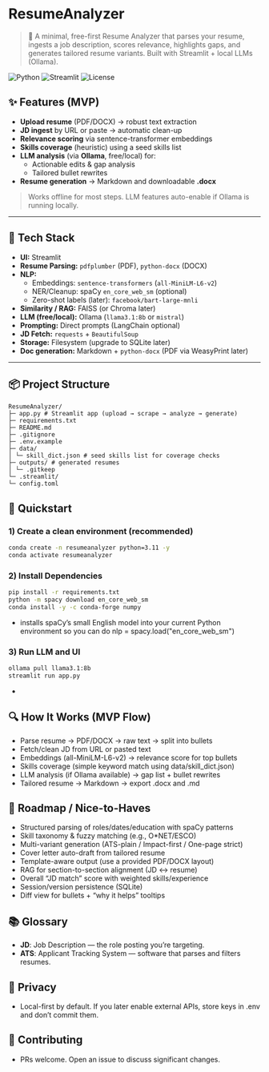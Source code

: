 # ResumeAnalyzer

> 🚀 A minimal, free-first Resume Analyzer that parses your resume, ingests a job description, scores relevance, highlights gaps, and generates tailored resume variants. Built with Streamlit + local LLMs (Ollama).

<p align="left">
  <img alt="Python" src="https://img.shields.io/badge/Python-3.11-blue">
  <img alt="Streamlit" src="https://img.shields.io/badge/UI-Streamlit-red">
  <img alt="License" src="https://img.shields.io/badge/License-MIT-green">
</p>


## ✨ Features (MVP)
- **Upload resume** (PDF/DOCX) → robust text extraction
- **JD ingest** by URL or paste → automatic clean-up
- **Relevance scoring** via sentence-transformer embeddings
- **Skills coverage** (heuristic) using a seed skills list
- **LLM analysis** (via **Ollama**, free/local) for:
  - Actionable edits & gap analysis
  - Tailored bullet rewrites
- **Resume generation** → Markdown and downloadable **.docx**

> Works offline for most steps. LLM features auto-enable if Ollama is running locally.

---

## 🧱 Tech Stack
- **UI:** Streamlit
- **Resume Parsing:** `pdfplumber` (PDF), `python-docx` (DOCX)
- **NLP:**
  - Embeddings: `sentence-transformers` (`all-MiniLM-L6-v2`)
  - NER/Cleanup: spaCy `en_core_web_sm` (optional)
  - Zero-shot labels (later): `facebook/bart-large-mnli`
- **Similarity / RAG:** FAISS (or Chroma later)
- **LLM (free/local):** Ollama (`llama3.1:8b` or `mistral`)  
- **Prompting:** Direct prompts (LangChain optional)
- **JD Fetch:** `requests` + `BeautifulSoup`
- **Storage:** Filesystem (upgrade to SQLite later)
- **Doc generation:** Markdown + `python-docx` (PDF via WeasyPrint later)

---

## 📦 Project Structure

```text
ResumeAnalyzer/
├─ app.py # Streamlit app (upload → scrape → analyze → generate)
├─ requirements.txt
├─ README.md
├─ .gitignore
├─ .env.example
├─ data/
│ └─ skill_dict.json # seed skills list for coverage checks
├─ outputs/ # generated resumes
│ └─ .gitkeep
└─ .streamlit/
└─ config.toml
```


## 🚀 Quickstart

### 1) Create a clean environment (recommended)
```bash
conda create -n resumeanalyzer python=3.11 -y
conda activate resumeanalyzer
```
### 2) Install Dependencies
```bash
pip install -r requirements.txt
python -m spacy download en_core_web_sm
conda install -y -c conda-forge numpy
```
- installs spaCy’s small English model into your current Python environment so you can do nlp = spacy.load("en_core_web_sm")

### 3) Run LLM and UI
```bash
ollama pull llama3.1:8b
streamlit run app.py
```
- 

## 🔍 How It Works (MVP Flow)
- Parse resume → PDF/DOCX → raw text → split into bullets
- Fetch/clean JD from URL or pasted text
- Embeddings (all-MiniLM-L6-v2) → relevance score for top bullets
- Skills coverage (simple keyword match using data/skill_dict.json)
- LLM analysis (if Ollama available) → gap list + bullet rewrites
- Tailored resume → Markdown → export .docx and .md

## 🧭 Roadmap / Nice-to-Haves
- Structured parsing of roles/dates/education with spaCy patterns
- Skill taxonomy & fuzzy matching (e.g., O*NET/ESCO)
- Multi-variant generation (ATS-plain / Impact-first / One-page strict)
- Cover letter auto-draft from tailored resume
- Template-aware output (use a provided PDF/DOCX layout)
- RAG for section-to-section alignment (JD ↔ resume)
- Overall “JD match” score with weighted skills/experience
- Session/version persistence (SQLite)
- Diff view for bullets + “why it helps” tooltips

## 📚 Glossary
- **JD**: Job Description — the role posting you’re targeting.
- **ATS**: Applicant Tracking System — software that parses and filters resumes.

## 🔐 Privacy
- Local-first by default. If you later enable external APIs, store keys in .env and don’t commit them.

## 🤝 Contributing
- PRs welcome. Open an issue to discuss significant changes.
